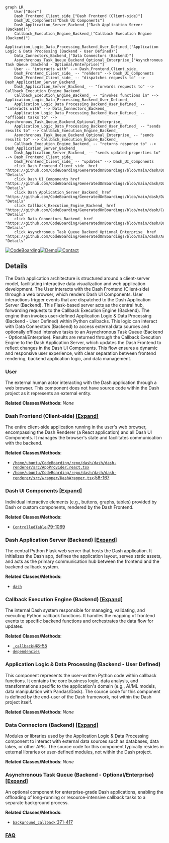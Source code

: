 ```mermaid
graph LR
    User["User"]
    Dash_Frontend_Client_side_["Dash Frontend (Client-side)"]
    Dash_UI_Components["Dash UI Components"]
    Dash_Application_Server_Backend_["Dash Application Server (Backend)"]
    Callback_Execution_Engine_Backend_["Callback Execution Engine (Backend)"]
    Application_Logic_Data_Processing_Backend_User_Defined_["Application Logic & Data Processing (Backend - User Defined)"]
    Data_Connectors_Backend_["Data Connectors (Backend)"]
    Asynchronous_Task_Queue_Backend_Optional_Enterprise_["Asynchronous Task Queue (Backend - Optional/Enterprise)"]
    User -- "interacts with" --> Dash_Frontend_Client_side_
    Dash_Frontend_Client_side_ -- "renders" --> Dash_UI_Components
    Dash_Frontend_Client_side_ -- "dispatches requests to" --> Dash_Application_Server_Backend_
    Dash_Application_Server_Backend_ -- "forwards requests to" --> Callback_Execution_Engine_Backend_
    Callback_Execution_Engine_Backend_ -- "invokes functions in" --> Application_Logic_Data_Processing_Backend_User_Defined_
    Application_Logic_Data_Processing_Backend_User_Defined_ -- "interacts with" --> Data_Connectors_Backend_
    Application_Logic_Data_Processing_Backend_User_Defined_ -- "offloads tasks to" --> Asynchronous_Task_Queue_Backend_Optional_Enterprise_
    Application_Logic_Data_Processing_Backend_User_Defined_ -- "sends results to" --> Callback_Execution_Engine_Backend_
    Asynchronous_Task_Queue_Backend_Optional_Enterprise_ -- "sends results to" --> Callback_Execution_Engine_Backend_
    Callback_Execution_Engine_Backend_ -- "returns response to" --> Dash_Application_Server_Backend_
    Dash_Application_Server_Backend_ -- "sends updated properties to" --> Dash_Frontend_Client_side_
    Dash_Frontend_Client_side_ -- "updates" --> Dash_UI_Components
    click Dash_Frontend_Client_side_ href "https://github.com/CodeBoarding/GeneratedOnBoardings/blob/main/dash/Dash_Frontend_Client_side_.md" "Details"
    click Dash_UI_Components href "https://github.com/CodeBoarding/GeneratedOnBoardings/blob/main/dash/Dash_UI_Components.md" "Details"
    click Dash_Application_Server_Backend_ href "https://github.com/CodeBoarding/GeneratedOnBoardings/blob/main/dash/Dash_Application_Server_Backend_.md" "Details"
    click Callback_Execution_Engine_Backend_ href "https://github.com/CodeBoarding/GeneratedOnBoardings/blob/main/dash/Callback_Execution_Engine_Backend_.md" "Details"
    click Data_Connectors_Backend_ href "https://github.com/CodeBoarding/GeneratedOnBoardings/blob/main/dash/Data_Connectors_Backend_.md" "Details"
    click Asynchronous_Task_Queue_Backend_Optional_Enterprise_ href "https://github.com/CodeBoarding/GeneratedOnBoardings/blob/main/dash/Asynchronous_Task_Queue_Backend_Optional_Enterprise_.md" "Details"
```

[![CodeBoarding](https://img.shields.io/badge/Generated%20by-CodeBoarding-9cf?style=flat-square)](https://github.com/CodeBoarding/GeneratedOnBoardings)[![Demo](https://img.shields.io/badge/Try%20our-Demo-blue?style=flat-square)](https://www.codeboarding.org/demo)[![Contact](https://img.shields.io/badge/Contact%20us%20-%20contact@codeboarding.org-lightgrey?style=flat-square)](mailto:contact@codeboarding.org)

## Details

The Dash application architecture is structured around a client-server model, facilitating interactive data visualization and web application development. The User interacts with the Dash Frontend (Client-side) through a web browser, which renders Dash UI Components. User interactions trigger events that are dispatched to the Dash Application Server (Backend). This Flask-based server acts as the central hub, forwarding requests to the Callback Execution Engine (Backend). The engine then invokes user-defined Application Logic & Data Processing (Backend - User Defined) within Python callbacks. This logic can interact with Data Connectors (Backend) to access external data sources and optionally offload intensive tasks to an Asynchronous Task Queue (Backend - Optional/Enterprise). Results are returned through the Callback Execution Engine to the Dash Application Server, which updates the Dash Frontend to reflect changes in the Dash UI Components. This flow ensures a dynamic and responsive user experience, with clear separation between frontend rendering, backend application logic, and data management.

### User
The external human actor interacting with the Dash application through a web browser. This component does not have source code within the Dash project as it represents an external entity.


**Related Classes/Methods**: _None_

### Dash Frontend (Client-side) [[Expand]](./Dash_Frontend_Client_side_.md)
The entire client-side application running in the user's web browser, encompassing the Dash Renderer (a React application) and all Dash UI Components. It manages the browser's state and facilitates communication with the backend.


**Related Classes/Methods**:

- <a href="https://github.com/plotly/dash/blob/dev/dash/dash-renderer/src/AppProvider.react.tsx" target="_blank" rel="noopener noreferrer">`/home/ubuntu/CodeBoarding/repo/dash/dash/dash-renderer/src/AppProvider.react.tsx`</a>
- <a href="https://github.com/plotly/dash/blob/dev/dash/dash-renderer/src/wrapper/DashWrapper.tsx#L58-L167" target="_blank" rel="noopener noreferrer">`/home/ubuntu/CodeBoarding/repo/dash/dash/dash-renderer/src/wrapper/DashWrapper.tsx`:58-167</a>


### Dash UI Components [[Expand]](./Dash_UI_Components.md)
Individual interactive elements (e.g., buttons, graphs, tables) provided by Dash or custom components, rendered by the Dash Frontend.


**Related Classes/Methods**:

- <a href="https://github.com/plotly/dash/blob/dev/components/dash-table/src/dash-table/components/ControlledTable/index.tsx#L79-L1069" target="_blank" rel="noopener noreferrer">`ControlledTable`:79-1069</a>


### Dash Application Server (Backend) [[Expand]](./Dash_Application_Server_Backend_.md)
The central Python Flask web server that hosts the Dash application. It initializes the Dash app, defines the application layout, serves static assets, and acts as the primary communication hub between the frontend and the backend callback system.


**Related Classes/Methods**:

- <a href="https://github.com/plotly/dash/blob/dev/dash/__init__.py" target="_blank" rel="noopener noreferrer">`dash`</a>


### Callback Execution Engine (Backend) [[Expand]](./Callback_Execution_Engine_Backend_.md)
The internal Dash system responsible for managing, validating, and executing Python callback functions. It handles the mapping of frontend events to specific backend functions and orchestrates the data flow for updates.


**Related Classes/Methods**:

- <a href="https://github.com/plotly/dash/blob/dev/dash/_callback.py#L48-L55" target="_blank" rel="noopener noreferrer">`_callback`:48-55</a>
- <a href="https://github.com/plotly/dash/blob/dev/dash/_dash_renderer.py" target="_blank" rel="noopener noreferrer">`dependencies`</a>


### Application Logic & Data Processing (Backend - User Defined)
This component represents the user-written Python code within callback functions. It contains the core business logic, data analysis, and transformations specific to the application's domain (e.g., AI/ML models, data manipulation with Pandas/Dask). The source code for this component is defined by the end-user of the Dash framework, not within the Dash project itself.


**Related Classes/Methods**: _None_

### Data Connectors (Backend) [[Expand]](./Data_Connectors_Backend_.md)
Modules or libraries used by the Application Logic & Data Processing component to interact with external data sources such as databases, data lakes, or other APIs. The source code for this component typically resides in external libraries or user-defined modules, not within the Dash project.


**Related Classes/Methods**: _None_

### Asynchronous Task Queue (Backend - Optional/Enterprise) [[Expand]](./Asynchronous_Task_Queue_Backend_Optional_Enterprise_.md)
An optional component for enterprise-grade Dash applications, enabling the offloading of long-running or resource-intensive callback tasks to a separate background process.


**Related Classes/Methods**:

- <a href="https://github.com/plotly/dash/blob/dev/dash/_callback.py#L371-L417" target="_blank" rel="noopener noreferrer">`background_callback`:371-417</a>




### [FAQ](https://github.com/CodeBoarding/GeneratedOnBoardings/tree/main?tab=readme-ov-file#faq)